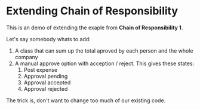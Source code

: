 ﻿# Extending Chain of Responsibility
This is an demo of extending the exaple from **Chain of Responsibility 1**.

Let's say somebody whats to add:
1. A class that can sum up the total aproved by each person and the whole company
1. A manual approve option with acception / reject. This gives these states:
   1. Post expense
   2. Approval pending
   3. Approval accepted
   4. Approval rejected

The trick is, don't want to change too much of our existing code.

